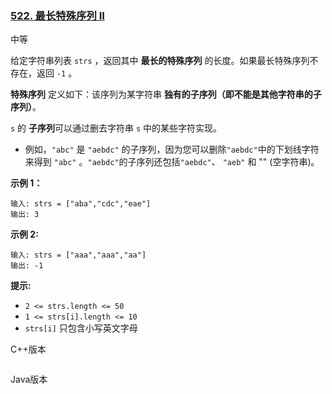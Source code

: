 ### [522. 最长特殊序列 II](https://leetcode.cn/problems/longest-uncommon-subsequence-ii/)

中等

给定字符串列表 `strs` ，返回其中 **最长的特殊序列** 的长度。如果最长特殊序列不存在，返回 `-1` 。

**特殊序列** 定义如下：该序列为某字符串 **独有的子序列（即不能是其他字符串的子序列）**。

 `s` 的 **子序列**可以通过删去字符串 `s` 中的某些字符实现。

- 例如，`"abc"` 是 `"aebdc"` 的子序列，因为您可以删除`"aebdc"`中的下划线字符来得到 `"abc"` 。`"aebdc"`的子序列还包括`"aebdc"`、 `"aeb"` 和 "" (空字符串)。

**示例 1：**

```
输入: strs = ["aba","cdc","eae"]
输出: 3
```

**示例 2:**

```
输入: strs = ["aaa","aaa","aa"]
输出: -1
```

**提示:**

- `2 <= strs.length <= 50`
- `1 <= strs[i].length <= 10`
- `strs[i]` 只包含小写英文字母

C++版本

```c++

```

Java版本

```java

```

